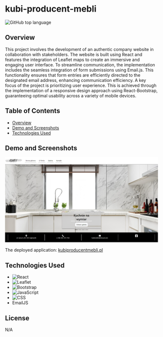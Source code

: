 # kubi-producent-mebli

![GitHub top language](https://img.shields.io/github/languages/top/paulinasiwko/kubi-producent-mebli)

## Overview

This project involves the development of an authentic company website in collaboration with stakeholders. The website is built using React and features the integration of Leaflet maps to create an immersive and engaging user interface. To streamline communication, the implementation includes the seamless integration of form submissions using Email.js. This functionality ensures that form entries are efficiently directed to the designated email address, enhancing communication efficiency. A key focus of the project is prioritizing user experience. This is achieved through the implementation of a responsive design approach using React-Bootstrap, guaranteeing optimal usability across a variety of mobile devices.

## Table of Contents

- [Overview](#overview)
- [Demo and Screenshots](#demo-and-screenshots)
- [Technologies Used](#technologies-used)

## Demo and Screenshots

![A screenshot of the deployed application](./src/img/kubi.png)

The deployed application: [kubiproducentmebli.pl](https://kubiproducentmebli.pl/)

## Technologies Used

- ![React](https://img.shields.io/badge/React-20232A?style=for-the-badge&logo=react&logoColor=61DAFB)
- ![Leaflet](https://img.shields.io/badge/Leaflet-199900?style=for-the-badge&logo=Leaflet&logoColor=white)
- ![Bootstrap](https://img.shields.io/badge/Bootstrap-563D7C?style=for-the-badge&logo=bootstrap&logoColor=white)
- ![JavaScript](https://img.shields.io/badge/JavaScript-323330?style=for-the-badge&logo=javascript&logoColor=F7DF1E) 
- ![CSS](https://img.shields.io/badge/CSS3-1572B6?style=for-the-badge&logo=css3&logoColor=white)
- EmailJS

## License

N/A